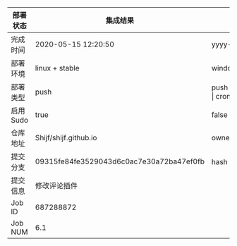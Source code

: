 部署状态 | 集成结果 | 参考值
---|---|---
完成时间 | 2020-05-15 12:20:50 | yyyy-mm-dd hh:mm:ss
部署环境 | linux + stable | window \| linux + stable
部署类型 | push | push \| pull_request \| api \| cron
启用Sudo | true | false \| true
仓库地址 | Shijf/shijf.github.io | owner_name/repo_name
提交分支 | 09315fe84fe3529043d6c0ac7e30a72ba47ef0fb | hash 16位
提交信息 | 修改评论插件 |
Job ID   | 687288872 |
Job NUM  | 6.1 |
